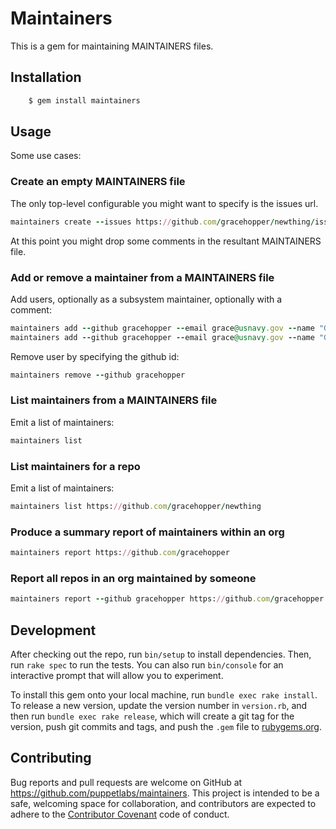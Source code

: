 # Maintainers

This is a gem for maintaining MAINTAINERS files.

## Installation

```ruby
    $ gem install maintainers
```

## Usage

Some use cases:

### Create an empty MAINTAINERS file

The only top-level configurable you might want to specify is the issues url.

```ruby
maintainers create --issues https://github.com/gracehopper/newthing/issues
```

At this point you might drop some comments in the resultant MAINTAINERS file.

### Add or remove a maintainer from a MAINTAINERS file

Add users, optionally as a subsystem maintainer, optionally with a comment:

```ruby
maintainers add --github gracehopper --email grace@usnavy.gov --name "Grace Hopper"
maintainers add --github gracehopper --email grace@usnavy.gov --name "Grace Hopper" --subsystem --comment "Maintains ENIAC"
```

Remove user by specifying the github id:

```ruby
maintainers remove --github gracehopper
```

### List maintainers from a MAINTAINERS file

Emit a list of maintainers:

```ruby
maintainers list
```

### List maintainers for a repo

Emit a list of maintainers:

```ruby
maintainers list https://github.com/gracehopper/newthing
```

### Produce a summary report of maintainers within an org

```ruby
maintainers report https://github.com/gracehopper
```

### Report all repos in an org maintained by someone

```ruby
maintainers report --github gracehopper https://github.com/gracehopper
```

## Development

After checking out the repo, run `bin/setup` to install dependencies. Then, run `rake spec` to run the tests. You can also run `bin/console` for an interactive prompt that will allow you to experiment.

To install this gem onto your local machine, run `bundle exec rake install`. To release a new version, update the version number in `version.rb`, and then run `bundle exec rake release`, which will create a git tag for the version, push git commits and tags, and push the `.gem` file to [rubygems.org](https://rubygems.org).

## Contributing

Bug reports and pull requests are welcome on GitHub at https://github.com/puppetlabs/maintainers. This project is intended to be a safe, welcoming space for collaboration, and contributors are expected to adhere to the [Contributor Covenant](http://contributor-covenant.org) code of conduct.

